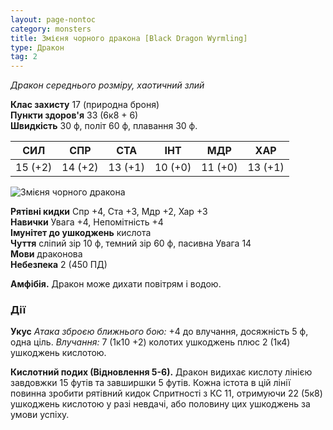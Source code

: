 ```yaml
---
layout: page-nontoc
category: monsters
title: Змієня чорного дракона [Black Dragon Wyrmling]
type: Дракон
tag: 2
---
```


_Дракон середнього розміру, хаотичний злий_

**Клас захисту** 17 (природна броня)    
**Пункти здоров'я** 33 (6к8 + 6)    
**Швидкість** 30 ф, політ 60 ф, плавання 30 ф.

| СИЛ     | СПР     | СТА     | ІНТ     | МДР     | ХАР     |
| ------- | ------- | ------- | ------- | ------- | ------- |
| 15 (+2) | 14 (+2) | 13 (+1) | 10 (+0) | 11 (+0) | 13 (+1) |

![Змієня чорного дракона](https://www.dndbeyond.com/avatars/thumbnails/16/496/1000/1000/636376308217017511.jpeg)

**Рятівні кидки** Спр +4, Ста +3, Мдр +2, Хар +3    
**Навички** Увага +4, Непомітність +4    
**Імунітет до ушкоджень** кислота    
**Чуття** сліпий зір 10 ф, темний зір 60 ф, пасивна Увага 14    
**Мови** драконова    
**Небезпека** 2 (450 ПД)

**Амфібія.** Дракон може дихати повітрям і водою.

### Дії
**Укус** _Атака зброєю ближнього бою:_ +4 до влучання, досяжність 5 ф, одна ціль. _Влучання:_ 7 (1к10 +2) колотих ушкоджень плюс 2 (1к4) ушкоджень кислотою.    

**Кислотний подих (Відновлення 5-6).** Дракон видихає кислоту лінією завдовжки 15 футів та завширшки 5 футів. Кожна істота в цій лінії повинна зробити рятівний кидок Спритності з КС 11, отримуючи 22 (5к8) ушкоджень кислотою у разі невдачі, або половину цих ушкоджень за умови успіху.
